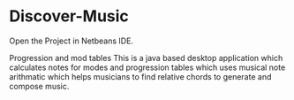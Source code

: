 # Discover-Music

Open the Project in Netbeans IDE.


Progression and mod tables
This is a java based desktop application which calculates notes for modes and progression tables which uses musical note arithmatic
which helps musicians to find relative chords to generate and compose music.
